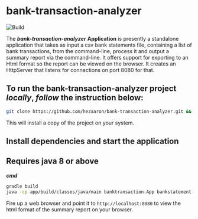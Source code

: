 # bank-transaction-analyzer
![Build](https://github.com/hezaaron/bank-transaction-analyzer/workflows/Bank%20Transaction%20Build/badge.svg?branch=develop)

The ***bank-transaction-analyzer*** **Application** is presently a standalone application that takes as input a csv bank statements file, containing a list of bank transactions, from the command-line, process it and output a summary report via the command-line. It offers support for exporting to an Html format so the report can be viewed on the browser. It creates an HttpServer that listens for connections on port 8080 for that.

## To run the bank-transaction-analyzer project _locally_, _follow_ the instruction below:

```sh
git clone https://github.com/hezaaron/bank-transaction-analyzer.git && cd bank-transaction-analyzer
```

This will install a copy of the project on your system.

## Install dependencies and start the application
## Requires java 8 or above

**_cmd_**

```sh
gradle build
java -cp app/build/classes/java/main banktransaction.App bankstatement.csv
```

Fire up a web browser and point it to `http://localhost:8080` to view the html format of the summary report on your browser.